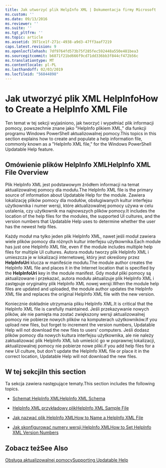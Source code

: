 ```yaml
---
title: Jak utworzyć plik HelpInfo XML | Dokumentacja firmy Microsoft
ms.custom: ''
ms.date: 09/13/2016
ms.reviewer: ''
ms.suite: ''
ms.tgt_pltfrm: ''
ms.topic: article
ms.assetid: 3971ce1f-271c-4938-a9d3-47ff3aaf7219
caps.latest.revision: 9
ms.openlocfilehash: 7df9764fd573b75f285fec592448a550e481bea3
ms.sourcegitcommit: b6871f21bd666f9cd71dd336bb3f844cf472b56c
ms.translationtype: MT
ms.contentlocale: pl-PL
ms.lasthandoff: 02/03/2019
ms.locfileid: "56844898"
---
```

# <a name="how-to-create-a-helpinfo-xml-file"></a><span data-ttu-id="de4da-102">Jak utworzyć plik XML HelpInfo</span><span class="sxs-lookup"><span data-stu-id="de4da-102">How to Create a HelpInfo XML File</span></span>

<span data-ttu-id="de4da-103">Ten temat w tej sekcji wyjaśniono, jak tworzyć i wypełniać plik informacji pomocy, powszechnie znane jako "HelpInfo plikiem XML," dla funkcji programu Windows PowerShell aktualizowalnej pomocy.</span><span class="sxs-lookup"><span data-stu-id="de4da-103">This topics in this section explains how to create and populate a help information file, commonly known as a "HelpInfo XML file," for the Windows PowerShell Updatable Help feature.</span></span>

## <a name="helpinfo-xml-file-overview"></a><span data-ttu-id="de4da-104">Omówienie plików HelpInfo XML</span><span class="sxs-lookup"><span data-stu-id="de4da-104">HelpInfo XML File Overview</span></span>

<span data-ttu-id="de4da-105">Plik HelpInfo XML jest podstawowym źródłem informacji na temat aktualizowalnej pomocy dla modułu.</span><span class="sxs-lookup"><span data-stu-id="de4da-105">The HelpInfo XML file is the primary source of information about Updatable Help for the module.</span></span> <span data-ttu-id="de4da-106">Zawiera lokalizację plików pomocy dla modułów, obsługiwanych kultur interfejsu użytkownika i numer wersji, które aktualizowalnej pomocy używa w celu ustalenia, czy użytkownik ma najnowszych plików pomocy.</span><span class="sxs-lookup"><span data-stu-id="de4da-106">It includes the location of the help files for the modules, the supported UI cultures, and the version numbers that Updatable Help uses to determine whether the user has the newest help files.</span></span>

<span data-ttu-id="de4da-107">Każdy moduł ma tylko jeden plik HelpInfo XML, nawet jeśli moduł zawiera wiele plików pomocy dla różnych kultur interfejsu użytkownika.</span><span class="sxs-lookup"><span data-stu-id="de4da-107">Each module has just one HelpInfo XML file, even if the module includes multiple help files for multiple UI cultures.</span></span> <span data-ttu-id="de4da-108">Autora modułu tworzy plik HelpInfo XML i umieszcza je w lokalizacji internetowej, który jest określony przez **HelpInfoUri** klucza w manifeście modułu.</span><span class="sxs-lookup"><span data-stu-id="de4da-108">The module author creates the HelpInfo XML file and places it in the Internet location that is specified by the **HelpInfoUri** key in the module manifest.</span></span> <span data-ttu-id="de4da-109">Gdy moduł pliki pomocy są aktualizowane i przekazać, autora modułu aktualizuje plik HelpInfo XML i zastępuje oryginalny plik HelpInfo XML nowej wersji.</span><span class="sxs-lookup"><span data-stu-id="de4da-109">When the module help files are updated and uploaded, the module author updates the HelpInfo XML file and replaces the original HelpInfo XML file with the new version.</span></span>

<span data-ttu-id="de4da-110">Koniecznie dokładnie utrzymania pliku HelpInfo XML.</span><span class="sxs-lookup"><span data-stu-id="de4da-110">It is critical that the HelpInfo XML file is carefully maintained.</span></span> <span data-ttu-id="de4da-111">Jeśli przekazywanie nowych plików, ale nie pamięta ma zostać zwiększony wersji aktualizowalnej pomocy nie pobierze nowych plików na komputerach użytkowników.</span><span class="sxs-lookup"><span data-stu-id="de4da-111">If you upload new files, but forget to increment the version numbers, Updatable Help will not download the new files to users' computers.</span></span> <span data-ttu-id="de4da-112">Jeśli dodasz plików pomocy dla nowych kultura interfejsu użytkownika, ale nie należy zaktualizować plik HelpInfo XML lub umieścić go w poprawnej lokalizacji, aktualizowalnej pomocy nie pobierze nowe pliki.</span><span class="sxs-lookup"><span data-stu-id="de4da-112">if you add help files for a new UI culture, but don't update the HelpInfo XML file or place it in the correct location, Updatable Help will not download the new files.</span></span>

## <a name="in-this-section"></a><span data-ttu-id="de4da-113">W tej sekcji</span><span class="sxs-lookup"><span data-stu-id="de4da-113">In this section</span></span>

<span data-ttu-id="de4da-114">Ta sekcja zawiera następujące tematy.</span><span class="sxs-lookup"><span data-stu-id="de4da-114">This section includes the following topics.</span></span>

- [<span data-ttu-id="de4da-115">Schemat HelpInfo XML</span><span class="sxs-lookup"><span data-stu-id="de4da-115">HelpInfo XML Schema</span></span>](./helpinfo-xml-schema.md)

- [<span data-ttu-id="de4da-116">HelpInfo XML przykładowy plik</span><span class="sxs-lookup"><span data-stu-id="de4da-116">HelpInfo XML Sample File</span></span>](./helpinfo-xml-sample-file.md)

- [<span data-ttu-id="de4da-117">Jak nazwać plik HelpInfo XML</span><span class="sxs-lookup"><span data-stu-id="de4da-117">How to Name a HelpInfo XML File</span></span>](./how-to-name-a-helpinfo-xml-file.md)

- [<span data-ttu-id="de4da-118">Jak skonfigurować numery wersji HelpInfo XML</span><span class="sxs-lookup"><span data-stu-id="de4da-118">How to Set HelpInfo XML Version Numbers</span></span>](./how-to-set-helpinfo-xml-version-numbers.md)

## <a name="see-also"></a><span data-ttu-id="de4da-119">Zobacz też</span><span class="sxs-lookup"><span data-stu-id="de4da-119">See Also</span></span>

[<span data-ttu-id="de4da-120">Obsługa aktualizowalnej pomocy</span><span class="sxs-lookup"><span data-stu-id="de4da-120">Supporting Updatable Help</span></span>](./supporting-updatable-help.md)